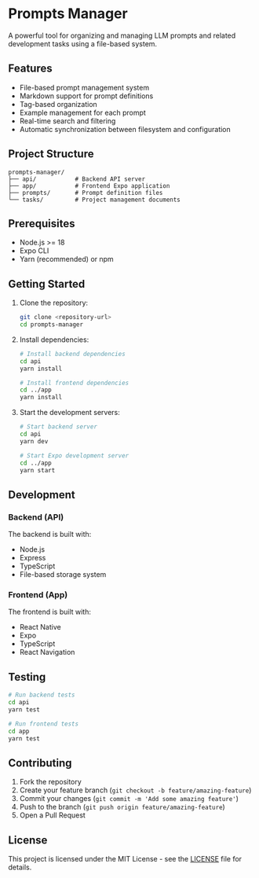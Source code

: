 # Prompts Manager

A powerful tool for organizing and managing LLM prompts and related development tasks using a file-based system.

## Features

- File-based prompt management system
- Markdown support for prompt definitions
- Tag-based organization
- Example management for each prompt
- Real-time search and filtering
- Automatic synchronization between filesystem and configuration

## Project Structure

```
prompts-manager/
├── api/           # Backend API server
├── app/           # Frontend Expo application
├── prompts/       # Prompt definition files
└── tasks/         # Project management documents
```

## Prerequisites

- Node.js >= 18
- Expo CLI
- Yarn (recommended) or npm

## Getting Started

1. Clone the repository:

   ```bash
   git clone <repository-url>
   cd prompts-manager
   ```

2. Install dependencies:

   ```bash
   # Install backend dependencies
   cd api
   yarn install

   # Install frontend dependencies
   cd ../app
   yarn install
   ```

3. Start the development servers:

   ```bash
   # Start backend server
   cd api
   yarn dev

   # Start Expo development server
   cd ../app
   yarn start
   ```

## Development

### Backend (API)

The backend is built with:

- Node.js
- Express
- TypeScript
- File-based storage system

### Frontend (App)

The frontend is built with:

- React Native
- Expo
- TypeScript
- React Navigation

## Testing

```bash
# Run backend tests
cd api
yarn test

# Run frontend tests
cd app
yarn test
```

## Contributing

1. Fork the repository
2. Create your feature branch (`git checkout -b feature/amazing-feature`)
3. Commit your changes (`git commit -m 'Add some amazing feature'`)
4. Push to the branch (`git push origin feature/amazing-feature`)
5. Open a Pull Request

## License

This project is licensed under the MIT License - see the [LICENSE](LICENSE) file for details.
